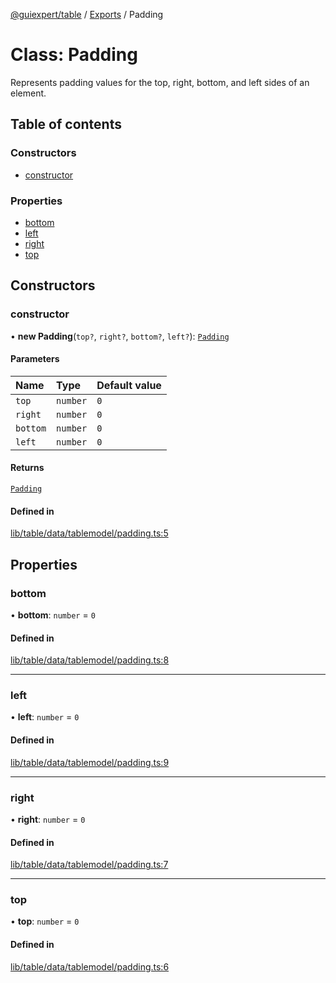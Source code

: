 [@guiexpert/table](../README.md) / [Exports](../modules.md) / Padding

# Class: Padding

Represents padding values for the top, right, bottom, and left sides of an element.

## Table of contents

### Constructors

- [constructor](Padding.md#constructor)

### Properties

- [bottom](Padding.md#bottom)
- [left](Padding.md#left)
- [right](Padding.md#right)
- [top](Padding.md#top)

## Constructors

### constructor

• **new Padding**(`top?`, `right?`, `bottom?`, `left?`): [`Padding`](Padding.md)

#### Parameters

| Name | Type | Default value |
| :------ | :------ | :------ |
| `top` | `number` | `0` |
| `right` | `number` | `0` |
| `bottom` | `number` | `0` |
| `left` | `number` | `0` |

#### Returns

[`Padding`](Padding.md)

#### Defined in

[lib/table/data/tablemodel/padding.ts:5](https://github.com/guiexperttable/ge-table/blob/65066c0/libs/table/src/lib/table/data/tablemodel/padding.ts#L5)

## Properties

### bottom

• **bottom**: `number` = `0`

#### Defined in

[lib/table/data/tablemodel/padding.ts:8](https://github.com/guiexperttable/ge-table/blob/65066c0/libs/table/src/lib/table/data/tablemodel/padding.ts#L8)

___

### left

• **left**: `number` = `0`

#### Defined in

[lib/table/data/tablemodel/padding.ts:9](https://github.com/guiexperttable/ge-table/blob/65066c0/libs/table/src/lib/table/data/tablemodel/padding.ts#L9)

___

### right

• **right**: `number` = `0`

#### Defined in

[lib/table/data/tablemodel/padding.ts:7](https://github.com/guiexperttable/ge-table/blob/65066c0/libs/table/src/lib/table/data/tablemodel/padding.ts#L7)

___

### top

• **top**: `number` = `0`

#### Defined in

[lib/table/data/tablemodel/padding.ts:6](https://github.com/guiexperttable/ge-table/blob/65066c0/libs/table/src/lib/table/data/tablemodel/padding.ts#L6)
